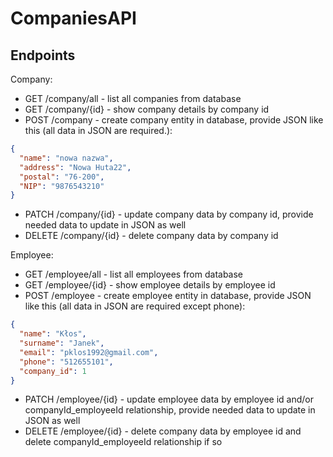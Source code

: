 # CompaniesAPI
## Endpoints

Company:
- GET /company/all - list all companies from database
- GET /company/{id} - show company details by company id
- POST /company - create company entity in database, provide JSON like this (all data in JSON are required.):
```json
{
  "name": "nowa nazwa",
  "address": "Nowa Huta22",
  "postal": "76-200",
  "NIP": "9876543210"
}
```
- PATCH /company/{id} - update company data by company id, provide needed data to update in JSON as well
- DELETE /company/{id} - delete company data by company id

Employee:
- GET /employee/all - list all employees from database
- GET /employee/{id} - show employee details by employee id
- POST /employee - create employee entity in database, provide JSON like this (all data in JSON are required except phone):
```json
{
  "name": "Kłos",
  "surname": "Janek",
  "email": "pklos1992@gmail.com",
  "phone": "512655101",
  "company_id": 1
}
```
- PATCH /employee/{id} - update employee data by employee id and/or companyId_employeeId relationship, provide needed data to update in JSON as well
- DELETE /employee/{id} - delete company data by employee id and delete companyId_employeeId relationship if so

 